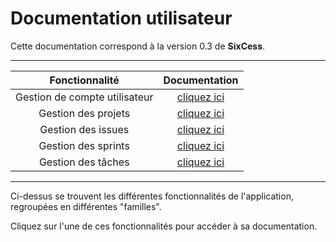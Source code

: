 # Documentation utilisateur

Cette documentation correspond à la version 0.3 de **SixCess**.

***

| Fonctionnalité | Documentation |
| :------------: | :-----------: |
| Gestion de compte utilisateur | [cliquez ici](/doc/v0.3/doc-user/doc-user-account.md) |
| Gestion des projets | [cliquez ici](/doc/v0.3/doc-user/doc-user-project.md) |
| Gestion des issues | [cliquez ici](/doc/v0.3/doc-user/doc-user-issue.md) |
| Gestion des sprints | [cliquez ici](/doc/v0.3/doc-user/doc-user-sprint.md) |
| Gestion des tâches | [cliquez ici](/doc/v0.3/doc-user/doc-user-task.md) |

***

Ci-dessus se trouvent les différentes fonctionnalités de l'application, regroupées en différentes "familles".

Cliquez sur l'une de ces fonctionnalités pour accéder à sa documentation.
